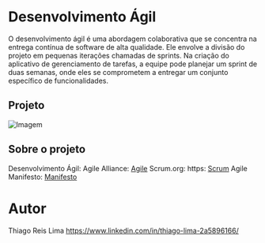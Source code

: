 # Desenvolvimento Ágil 
  O desenvolvimento ágil é uma abordagem colaborativa que se concentra na entrega contínua de software de alta qualidade. Ele envolve a divisão do projeto em pequenas iterações chamadas de sprints. Na criação do aplicativo de gerenciamento de tarefas, a equipe pode planejar um sprint de duas semanas, onde eles se comprometem a entregar um conjunto específico de funcionalidades.

## Projeto
![Imagem](https://static.scrum.org/web/images/community-400w.png)

## Sobre o projeto

Desenvolvimento Ágil:
Agile Alliance: [Agile](https://www.agilealliance.org/)
Scrum.org: https: [Scrum](//www.scrum.org/)
Agile Manifesto: [Manifesto](http://agilemanifesto.org/)

# Autor
Thiago Reis Lima
https://www.linkedin.com/in/thiago-lima-2a5896166/
